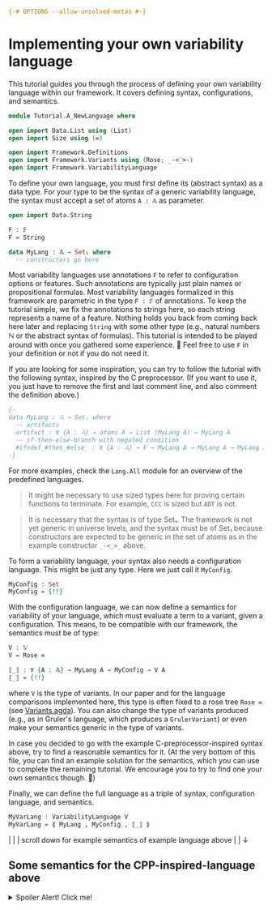 ```agda
{-# OPTIONS --allow-unsolved-metas #-}
```

# Implementing your own variability language

This tutorial guides you through the process of defining your own
variability language within our framework.
It covers defining syntax, configurations, and semantics.

```agda
module Tutorial.A_NewLanguage where

open import Data.List using (List)
open import Size using (∞)

open import Framework.Definitions
open import Framework.Variants using (Rose; _-<_>-)
open import Framework.VariabilityLanguage
```

To define your own language, you must first define its (abstract syntax) as a data type.
For your type to be the syntax of a generic variability language,
the syntax must accept a set of atoms `A : 𝔸` as parameter.
```agda
open import Data.String

F : 𝔽
F = String

data MyLang : 𝔸 → Set₁ where
  -- constructors go here
```
Most variability languages use annotations `F` to refer to configuration options or features.
Such annotations are typically just plain names or propositional formulas.
Most variability languages formalized in this framework are parametric in the type `F : 𝔽` of annotations.
To keep the tutorial simple, we fix the annotations to strings here, so each string represents a name of a feature.
Nothing holds you back from coming back here later and replacing `String` with some other type (e.g., natural numbers ℕ or the abstract syntax of formulas).
This tutorial is intended to be played around with once you gathered some experience. 🙂
Feel free to use `F` in your definition or not if you do not need it.

If you are looking for some inspiration, you can try to follow the tutorial with the following syntax, inspired by the C preprocessor.
(If you want to use it, you just have to remove the first and last comment line, and also comment the definition above.)
```agda
{-
data MyLang : 𝔸 → Set₁ where
  -- artifacts
  artifact : ∀ {A : 𝔸} → atoms A → List (MyLang A) → MyLang A
  -- if-then-else-branch with negated condition
  #ifndef_#then_#else_ : ∀ {A : 𝔸} → F → MyLang A → MyLang A → MyLang A
-}
```

For more examples, check the `Lang.All` module for an overview of the predefined languages.

> It might be necessary to use sized types here for proving certain functions to terminate.
> For example, `CCC` is sized but `ADT` is not.

> It is necessary that the syntax is of type Set₁.
> The framework is not yet generic in universe levels, and the syntax must be of Set₁ because
> constructors are expected to be generic in the set of atoms as in the example constructor
> `_-<_>_` above.

To form a variability language, your syntax also needs a configuration language. This might be just any type.
Here we just call it `MyConfig`.
```agda
MyConfig : Set
MyConfig = {!!}
```

With the configuration language, we can now define a semantics for variability of your language,
which must evaluate a term to a variant, given a configuration.
This means, to be compatible with our framework, the semantics must be of type:
```agda
V : 𝕍
V = Rose ∞

⟦_⟧ : ∀ {A : 𝔸} → MyLang A → MyConfig → V A
⟦_⟧ = {!!}
```
where `V` is the type of variants.
In our paper and for the language comparisons implemented here, this type is often fixed to a rose tree `Rose ∞` (see [Variants.agda](src/Framework/Variants.agda)).
You can also change the type of variants produced (e.g., as in Gruler's language, which produces a `GrulerVariant`) or even make your semantics generic in the type of variants.

In case you decided to go with the example C-preprocessor-inspired syntax above, try to find a reasonable semantics for it. (At the very bottom of this file, you can find an example solution for the semantics, which you can use to complete the remaining tutorial. We encourage you to try to find one your own semantics though. 🙂)

Finally, we can define the full language as a triple of syntax, configuration language, and semantics.
```agda
MyVarLang : VariabilityLanguage V
MyVarLang = ⟪ MyLang , MyConfig , ⟦_⟧ ⟫
```

 |
 |
 | scroll down for example semantics of example language above
 |
 |
 ↓
















## Some semantics for the CPP-inspired-language above

<details>
<summary>Spoiler Alert! Click me!</summary>

These are possible semantics for the proposed example language
above.

```agda
open import Data.Bool using (Bool; if_then_else_; not)
open Data.List using (map)

MyConfig' : Set
MyConfig' = F → Bool

{-
{-# TERMINATING #-}
⟦_⟧' : ∀ {A : 𝔸} → MyLang A → MyConfig' → V A
⟦ artifact a es ⟧' c = a -< map (λ e → ⟦ e ⟧' c) es >-
⟦ #ifndef cond #then t #else e ⟧' c =
  if not (c cond) -- negate because its #if_n_def
  then ⟦ t ⟧' c
  else ⟦ e ⟧' c
-}
```

We are using the `{-# TERMINATING -#}` flag here:
The reason is that it is not obvious to Agda's termination
checker that the input to the recursive call to the semantics
in the artifact case is smaller than the inpurt `artifact`.
One might prove termination here by using sized types (as we do
throughout the rest of the framework). To keep the tutorial
simple though, we just tell Agda here that the semantics are terminating
with an explicit macro.

</details>
